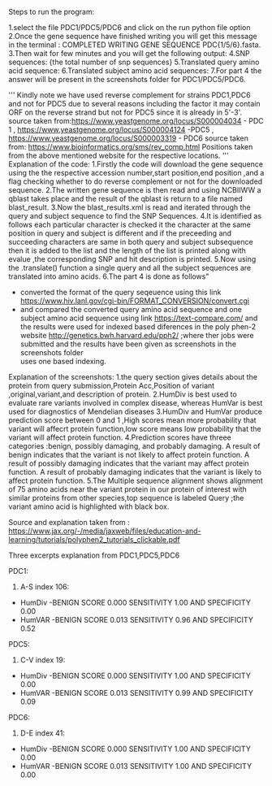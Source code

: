 Steps to run the program:

1.select the file PDC1/PDC5/PDC6 and click on the run python file option
2.Once the gene sequence have finished writing you will get this message in the terminal : COMPLETED WRITING GENE SEQUENCE PDC{1/5/6}.fasta.
3.Then wait for few minutes and you will get the following output:
4.SNP sequences: {the total number of snp sequences}
5.Translated query amino acid sequence:
6.Translated subject amino acid sequences:
7.For part 4 the answer will be present in the screenshots folder for PDC1/PDC5/PDC6.

'''
Kindly note we have used reverse complement for strains PDC1,PDC6 and not for PDC5 due to several reasons including the factor it may contain ORF on the reverse strand but not for PDC5 since it is already in 5'-3'.
source taken from:https://www.yeastgenome.org/locus/S000004034 - PDC 1 , https://www.yeastgenome.org/locus/S000004124 -PDC5 , https://www.yeastgenome.org/locus/S000003319  - PDC6 
source taken from: https://www.bioinformatics.org/sms/rev_comp.html
Positions taken from the above mentioned website for the respective locations.
'''
Explanation of the code:
1.Firstly the code will download the gene sequence using the the respective accession number,start position,end position ,and a flag checking whether to do reverse complement or not for the downloaded sequence.
2.The written gene sequence is then read and using NCBIIWW a qblast takes place and the result of the qblast is return to a file named blast_result.
3.Now the blast_results.xml is read and iterated through the query and subject sequence to find the SNP Sequences.
4.It is identified as follows each particular character is checked it the character at the same position in query and subject is different and if the preceeding and succeeding characters are same in both query and subject subsequence then it is added to the list and the length of the list is printed along with evalue ,the corresponding SNP and hit description is printed. 
5.Now using the .translate() function a single query and all the subject sequences are translated into amino acids.
6.The part 4 is done as follows"
* converted the format of the query seqeuence  using this link https://www.hiv.lanl.gov/cgi-bin/FORMAT_CONVERSION/convert.cgi
* and compared the converted query amino acid sequence and one subject amino acid sequence using link https://text-compare.com/  and the results were used for indexed based  diferences in the poly phen-2 website http://genetics.bwh.harvard.edu/pph2/ ;where ther jobs were submitted and the results have been given as screenshots in the screenshots folder  
uses one  based indexing.


Explanation of the screenshots:
1.the query section gives details about the protein from query submission,Protein Acc,Position of variant ,original,variant,and description of protein.
2.HumDiv is best used to evaluate rare variants involved
in complex disease, whereas HumVar is best used for diagnostics of Mendelian diseases
3.HumDiv and HumVar produce prediction score between 0 and 1 ,High scores mean more  probability that variant will affecrt protein function,low score means low probability that the variant will affect protein function.
4.Prediction scores have threee categories :benign,
possibly damaging, and probably damaging.
A result of benign indicates that the variant is not likely to affect protein function.
A result of possibly damaging indicates that the variant may affect protein function.
A result of probably damaging indicates that the variant is likely to affect protein function.
5.The Multiple sequence alignment 
shows alignment of 75 amino acids near the variant protein in our protein of interest with similar proteins from other species,top sequence is labeled Query ;the variant amino acid is highlighted with black box.

Source and explanation taken from : 
https://www.jax.org/-/media/jaxweb/files/education-and-learning/tutorials/polyphen2_tutorials_clickable.pdf


Three excerpts explanation from PDC1,PDC5,PDC6

PDC1:
1. A-S index 106:
* HumDiv -BENIGN SCORE 0.000 SENSITIVITY 1.00 AND SPECIFICITY 0.00
* HumVAR -BENIGN SCORE 0.013 SENSITIVITY 0.96 AND SPECIFICITY 0.52

PDC5:
1. C-V index 19:
* HumDiv -BENIGN SCORE 0.000 SENSITIVITY 1.00 AND SPECIFICITY 0.00
* HumVAR -BENIGN SCORE 0.013 SENSITIVITY 0.99 AND SPECIFICITY 0.09

PDC6:
1. D-E index 41:
* HumDiv -BENIGN SCORE 0.000 SENSITIVITY 1.00 AND SPECIFICITY 0.00
* HumVAR -BENIGN SCORE 0.013 SENSITIVITY 1.00 AND SPECIFICITY 0.00